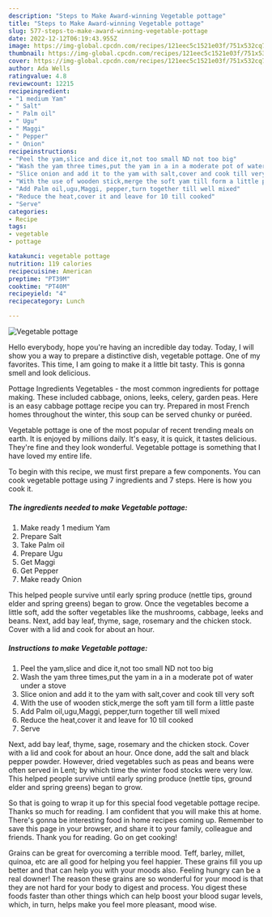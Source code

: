 ```yaml
---
description: "Steps to Make Award-winning Vegetable pottage"
title: "Steps to Make Award-winning Vegetable pottage"
slug: 577-steps-to-make-award-winning-vegetable-pottage
date: 2022-12-12T06:19:43.955Z
image: https://img-global.cpcdn.com/recipes/121eec5c1521e03f/751x532cq70/vegetable-pottage-recipe-main-photo.jpg
thumbnail: https://img-global.cpcdn.com/recipes/121eec5c1521e03f/751x532cq70/vegetable-pottage-recipe-main-photo.jpg
cover: https://img-global.cpcdn.com/recipes/121eec5c1521e03f/751x532cq70/vegetable-pottage-recipe-main-photo.jpg
author: Ada Wells
ratingvalue: 4.8
reviewcount: 12215
recipeingredient:
- "1 medium Yam"
- " Salt"
- " Palm oil"
- " Ugu"
- " Maggi"
- " Pepper"
- " Onion"
recipeinstructions:
- "Peel the yam,slice and dice it,not too small ND not too big"
- "Wash the yam three times,put the yam in a in a moderate pot of water under a stove"
- "Slice onion and add it to the yam with salt,cover and cook till very soft"
- "With the use of wooden stick,merge the soft yam till form a little paste"
- "Add Palm oil,ugu,Maggi, pepper,turn together till well mixed"
- "Reduce the heat,cover it and leave for 10 till cooked"
- "Serve"
categories:
- Recipe
tags:
- vegetable
- pottage

katakunci: vegetable pottage 
nutrition: 119 calories
recipecuisine: American
preptime: "PT39M"
cooktime: "PT40M"
recipeyield: "4"
recipecategory: Lunch

---
```



![Vegetable pottage](https://img-global.cpcdn.com/recipes/121eec5c1521e03f/751x532cq70/vegetable-pottage-recipe-main-photo.jpg)

Hello everybody, hope you're having an incredible day today. Today, I will show you a way to prepare a distinctive dish, vegetable pottage. One of my favorites. This time, I am going to make it a little bit tasty. This is gonna smell and look delicious.

Pottage Ingredients Vegetables - the most common ingredients for pottage making. These included cabbage, onions, leeks, celery, garden peas. Here is an easy cabbage pottage recipe you can try. Prepared in most French homes throughout the winter, this soup can be served chunky or puréed.

Vegetable pottage is one of the most popular of recent trending meals on earth. It is enjoyed by millions daily. It's easy, it is quick, it tastes delicious. They're fine and they look wonderful. Vegetable pottage is something that I have loved my entire life.


To begin with this recipe, we must first prepare a few components. You can cook vegetable pottage using 7 ingredients and 7 steps. Here is how you cook it.

<!--inarticleads1-->

##### The ingredients needed to make Vegetable pottage:

1. Make ready 1 medium Yam
1. Prepare  Salt
1. Take  Palm oil
1. Prepare  Ugu
1. Get  Maggi
1. Get  Pepper
1. Make ready  Onion


This helped people survive until early spring produce (nettle tips, ground elder and spring greens) began to grow. Once the vegetables become a little soft, add the softer vegetables like the mushrooms, cabbage, leeks and beans. Next, add bay leaf, thyme, sage, rosemary and the chicken stock. Cover with a lid and cook for about an hour. 

<!--inarticleads2-->

##### Instructions to make Vegetable pottage:

1. Peel the yam,slice and dice it,not too small ND not too big
1. Wash the yam three times,put the yam in a in a moderate pot of water under a stove
1. Slice onion and add it to the yam with salt,cover and cook till very soft
1. With the use of wooden stick,merge the soft yam till form a little paste
1. Add Palm oil,ugu,Maggi, pepper,turn together till well mixed
1. Reduce the heat,cover it and leave for 10 till cooked
1. Serve


Next, add bay leaf, thyme, sage, rosemary and the chicken stock. Cover with a lid and cook for about an hour. Once done, add the salt and black pepper powder. However, dried vegetables such as peas and beans were often served in Lent; by which time the winter food stocks were very low. This helped people survive until early spring produce (nettle tips, ground elder and spring greens) began to grow. 

So that is going to wrap it up for this special food vegetable pottage recipe. Thanks so much for reading. I am confident that you will make this at home. There's gonna be interesting food in home recipes coming up. Remember to save this page in your browser, and share it to your family, colleague and friends. Thank you for reading. Go on get cooking!

Grains can be great for overcoming a terrible mood. Teff, barley, millet, quinoa, etc are all good for helping you feel happier. These grains fill you up better and that can help you with your moods also. Feeling hungry can be a real downer! The reason these grains are so wonderful for your mood is that they are not hard for your body to digest and process. You digest these foods faster than other things which can help boost your blood sugar levels, which, in turn, helps make you feel more pleasant, mood wise.
